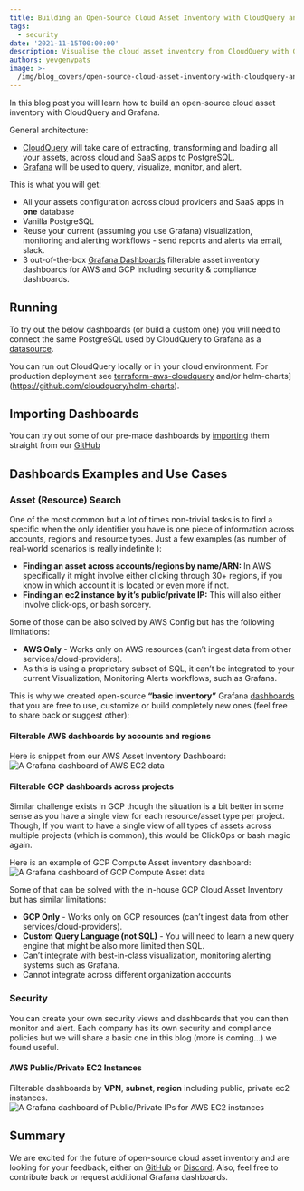 ```yaml
---
title: Building an Open-Source Cloud Asset Inventory with CloudQuery and Grafana
tags:
  - security
date: '2021-11-15T00:00:00'
description: Visualise the cloud asset inventory from CloudQuery with Grafana
authors: yevgenypats
image: >-
  /img/blog_covers/open-source-cloud-asset-inventory-with-cloudquery-and-grafana.png
---
```


In this blog post you will learn how to build an open-source cloud asset inventory with CloudQuery and Grafana.

General architecture:

- [CloudQuery](https://github.com/cloudquery/cloudquery) will take care of extracting, transforming and loading all your assets, across cloud and SaaS apps to PostgreSQL.
- [Grafana](https://github.com/grafana/grafana) will be used to query, visualize, monitor, and alert.

This is what you will get:

- All your assets configuration across cloud providers and SaaS apps in **one** database
- Vanilla PostgreSQL
- Reuse your current (assuming you use Grafana) visualization, monitoring and alerting workflows - send reports and alerts via email, slack.
- 3 out-of-the-box [Grafana Dashboards](https://github.com/cloudquery/grafana-dashboards) filterable asset inventory dashboards for AWS and GCP including security & compliance dashboards.

## Running

To try out the below dashboards (or build a custom one) you will need to connect the same PostgreSQL used by CloudQuery to Grafana as a [datasource](https://grafana.com/docs/grafana/latest/datasources/postgres/).

You can run out CloudQuery locally or in your cloud environment.
For production deployment see [terraform-aws-cloudquery](https://github.com/cloudquery/terraform-aws-cloudquery) and/or helm-charts](https://github.com/cloudquery/helm-charts).

## Importing Dashboards

You can try out some of our pre-made dashboards by [importing](https://grafana.com/docs/grafana/latest/dashboards/export-import/#import-dashboard) them straight from our [GitHub](https://github.com/cloudquery/grafana-dashboards)

## Dashboards Examples and Use Cases

### Asset (Resource) Search

One of the most common but a lot of times non-trivial tasks is to find a specific when the only identifier you have is one piece of information across accounts, regions and resource types.
Just a few examples (as number of real-world scenarios is really indefinite ):

- **Finding an asset across accounts/regions by name/ARN:** In AWS specifically it might involve either clicking through 30+ regions, if you know in which account it is located or even more if not.
- **Finding an ec2 instance by it’s public/private IP:** This will also either involve click-ops, or bash sorcery.

Some of those can be also solved by AWS Config but has the following limitations:

- **AWS Only** - Works only on AWS resources (can’t ingest data from other services/cloud-providers).
- As this is using a proprietary subset of SQL, it can’t be integrated to your current Visualization, Monitoring Alerts workflows, such as Grafana.

This is why we created open-source **“basic inventory”** Grafana [dashboards](https://github.com/cloudquery/grafana-dashboards/tree/main/dashboards) that you are free to use, customize or build completely new ones (feel free to share back or suggest other):

#### Filterable AWS dashboards by accounts and regions

Here is snippet from our AWS Asset Inventory Dashboard:
![A Grafana dashboard of AWS EC2 data](/img/blog/open-source-cloud-asset-inventory-with-cloudquery-and-grafana/image1.png 'A Grafana dashboard of AWS EC2 data')

#### Filterable GCP dashboards across projects

Similar challenge exists in GCP though the situation is a bit better in some sense as you have a single view for each resource/asset type per project. Though, If you want to have a single view of all types of assets across multiple projects (which is common), this would be ClickOps or bash magic again.

Here is an example of GCP Compute Asset inventory dashboard:
![A Grafana dashboard of GCP Compute Asset data](/img/blog/open-source-cloud-asset-inventory-with-cloudquery-and-grafana/image3.png 'A Grafana dashboard of GCP Compute Asset data')

Some of that can be solved with the in-house GCP Cloud Asset Inventory but has similar limitations:

- **GCP Only** - Works only on GCP resources (can’t ingest data from other services/cloud-providers).
- **Custom Query Language (not SQL)** - You will need to learn a new query engine that might be also more limited then SQL.
- Can’t integrate with best-in-class visualization, monitoring alerting systems such as Grafana.
- Cannot integrate across different organization accounts

### Security

You can create your own security views and dashboards that you can then monitor and alert. Each company has its own security and compliance policies but we will share a basic one in this blog (more is coming…) we found useful.

#### AWS Public/Private EC2 Instances

Filterable dashboards by **VPN**, **subnet**, **region** including public, private ec2 instances.
![A Grafana dashboard of Public/Private IPs for AWS EC2 instances](/img/blog/open-source-cloud-asset-inventory-with-cloudquery-and-grafana/image2.png 'A Grafana dashboard of Public/Private IPs for AWS EC2 instances')

## Summary

We are excited for the future of open-source cloud asset inventory and are looking for your feedback, either on [GitHub](https://github.com/cloudquery/cloudquery) or [Discord](https://cloudquery.io/discord). Also, feel free to contribute back or request additional Grafana dashboards.
